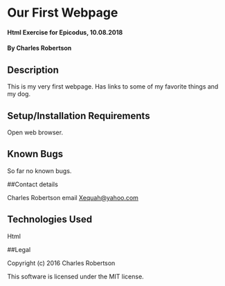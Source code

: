 # Our First Webpage

#### Html Exercise for Epicodus, 10.08.2018

#### By Charles Robertson

## Description

This is my very first webpage. Has links to some of my favorite things and my dog.

## Setup/Installation Requirements

Open web browser.

## Known Bugs

 So far no known bugs.

##Contact details

Charles Robertson email Xequah@yahoo.com

## Technologies Used

Html

##Legal

Copyright (c) 2016 Charles Robertson

This software is licensed under the MIT license.
